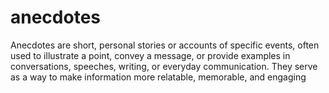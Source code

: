 # anecdotes

Anecdotes are short, personal stories or accounts of specific events, often used to illustrate a point, convey a message, or provide examples in conversations, speeches, writing, or everyday communication. They serve as a way to make information more relatable, memorable, and engaging

